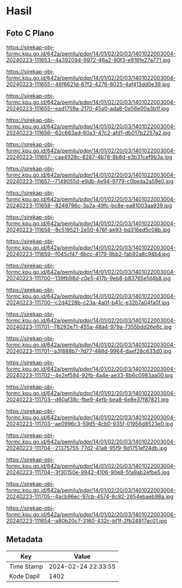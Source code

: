 # Hasil

## Foto C Plano

https://sirekap-obj-formc.kpu.go.id/642a/pemilu/pdpr/14/01/02/20/03/1401022003004-20240223-111653--4a392094-9972-46a2-90f3-e916fe27a771.jpg

https://sirekap-obj-formc.kpu.go.id/642a/pemilu/pdpr/14/01/02/20/03/1401022003004-20240223-111655--46f6621d-67f2-4276-8025-4af413dd0e39.jpg

https://sirekap-obj-formc.kpu.go.id/642a/pemilu/pdpr/14/01/02/20/03/1401022003004-20240223-111655--ead1759a-2170-45a0-ada8-0e56e00a3b1f.jpg

https://sirekap-obj-formc.kpu.go.id/642a/pemilu/pdpr/14/01/02/20/03/1401022003004-20240223-111656--62c663ad-60a3-47c2-afd1-db017b2257a2.jpg

https://sirekap-obj-formc.kpu.go.id/642a/pemilu/pdpr/14/01/02/20/03/1401022003004-20240223-111657--caa4928c-8287-4b78-8b8d-e3b31cef9b3a.jpg

https://sirekap-obj-formc.kpu.go.id/642a/pemilu/pdpr/14/01/02/20/03/1401022003004-20240223-111657--7149055d-e9db-4e94-9779-c0beda2a59e0.jpg

https://sirekap-obj-formc.kpu.go.id/642a/pemilu/pdpr/14/01/02/20/03/1401022003004-20240223-111658--8249796c-3a2a-49fc-bc8e-ea81003aa939.jpg

https://sirekap-obj-formc.kpu.go.id/642a/pemilu/pdpr/14/01/02/20/03/1401022003004-20240223-111658--8c519521-2e50-476f-ae93-bd316ed5c08b.jpg

https://sirekap-obj-formc.kpu.go.id/642a/pemilu/pdpr/14/01/02/20/03/1401022003004-20240223-111659--f045cf47-6bcc-4179-9bb2-fab92a8c94b4.jpg

https://sirekap-obj-formc.kpu.go.id/642a/pemilu/pdpr/14/01/02/20/03/1401022003004-20240223-111700--139fb98d-c0e5-417b-9eb8-b83765e1d4b8.jpg

https://sirekap-obj-formc.kpu.go.id/642a/pemilu/pdpr/14/01/02/20/03/1401022003004-20240223-111700--c2d4228b-c23a-4a0f-b41c-e32b7a04fa0f.jpg

https://sirekap-obj-formc.kpu.go.id/642a/pemilu/pdpr/14/01/02/20/03/1401022003004-20240223-111701--78292e71-455a-48a4-979a-7355bdd26e6c.jpg

https://sirekap-obj-formc.kpu.go.id/642a/pemilu/pdpr/14/01/02/20/03/1401022003004-20240223-111701--a3f888b7-7d77-488d-9964-daef28c633d0.jpg

https://sirekap-obj-formc.kpu.go.id/642a/pemilu/pdpr/14/01/02/20/03/1401022003004-20240223-111702--4e2ef584-92fb-4a4e-ae33-8b6c0983aa00.jpg

https://sirekap-obj-formc.kpu.go.id/642a/pemilu/pdpr/14/01/02/20/03/1401022003004-20240223-111703--d60af38c-fbe9-4efb-bea8-6e8e37f87821.jpg

https://sirekap-obj-formc.kpu.go.id/642a/pemilu/pdpr/14/01/02/20/03/1401022003004-20240223-111703--ae0996c3-59d5-4cb0-935f-01956d8523e0.jpg

https://sirekap-obj-formc.kpu.go.id/642a/pemilu/pdpr/14/01/02/20/03/1401022003004-20240223-111704--21375755-77d2-41a8-95f9-9d1751ef24db.jpg

https://sirekap-obj-formc.kpu.go.id/642a/pemilu/pdpr/14/01/02/20/03/1401022003004-20240223-111704--3f30150e-9942-4106-90e8-5fa9ab2efbe5.jpg

https://sirekap-obj-formc.kpu.go.id/642a/pemilu/pdpr/14/01/02/20/03/1401022003004-20240223-111705--4acb96ec-97cb-4574-8c82-2654ebaeb98a.jpg

https://sirekap-obj-formc.kpu.go.id/642a/pemilu/pdpr/14/01/02/20/03/1401022003004-20240223-111654--a80b20c7-3160-432c-bf1f-2fb24917ac01.jpg


## Metadata

| Key        | Value               |
| ---------- | ------------------- |
| Time Stamp | 2024-02-24 22:33:55 |
| Kode Dapil | 1402                |



